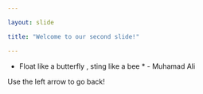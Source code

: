 ```yaml
---

layout: slide

title: "Welcome to our second slide!"

---
```


* Float like a butterfly , sting like a bee * - Muhamad Ali

Use the left arrow to go back!
